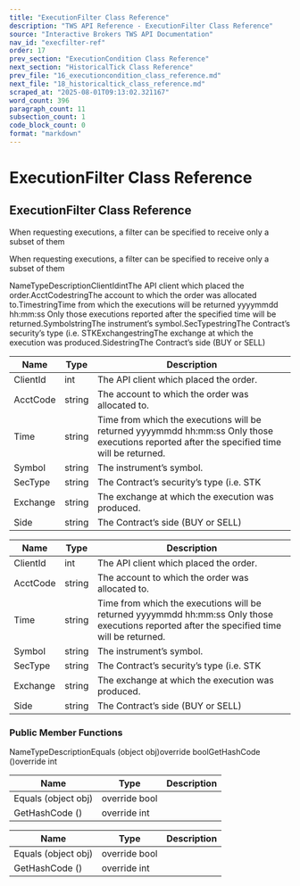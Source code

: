 ```yaml
---
title: "ExecutionFilter Class Reference"
description: "TWS API Reference - ExecutionFilter Class Reference"
source: "Interactive Brokers TWS API Documentation"
nav_id: "execfilter-ref"
order: 17
prev_section: "ExecutionCondition Class Reference"
next_section: "HistoricalTick Class Reference"
prev_file: "16_executioncondition_class_reference.md"
next_file: "18_historicaltick_class_reference.md"
scraped_at: "2025-08-01T09:13:02.321167"
word_count: 396
paragraph_count: 11
subsection_count: 1
code_block_count: 0
format: "markdown"
---
```


# ExecutionFilter Class Reference

## ExecutionFilter Class Reference

When requesting executions, a filter can be specified to receive only a subset of them

When requesting executions, a filter can be specified to receive only a subset of them

NameTypeDescriptionClientIdintThe API client which placed the order.AcctCodestringThe account to which the order was allocated to.TimestringTime from which the executions will be returned yyyymmdd hh:mm:ss Only those executions reported after the specified time will be returned.SymbolstringThe instrument’s symbol.SecTypestringThe Contract’s security’s type (i.e. STKExchangestringThe exchange at which the execution was produced.SidestringThe Contract’s side (BUY or SELL)

| Name | Type | Description |
| --- | --- | --- |
| ClientId | int | The API client which placed the order. |
| AcctCode | string | The account to which the order was allocated to. |
| Time | string | Time from which the executions will be returned yyyymmdd hh:mm:ss Only those executions reported after the specified time will be returned. |
| Symbol | string | The instrument’s symbol. |
| SecType | string | The Contract’s security’s type (i.e. STK |
| Exchange | string | The exchange at which the execution was produced. |
| Side | string | The Contract’s side (BUY or SELL) |

| Name | Type | Description |
| --- | --- | --- |
| ClientId | int | The API client which placed the order. |
| AcctCode | string | The account to which the order was allocated to. |
| Time | string | Time from which the executions will be returned yyyymmdd hh:mm:ss Only those executions reported after the specified time will be returned. |
| Symbol | string | The instrument’s symbol. |
| SecType | string | The Contract’s security’s type (i.e. STK |
| Exchange | string | The exchange at which the execution was produced. |
| Side | string | The Contract’s side (BUY or SELL) |

### Public Member Functions

NameTypeDescriptionEquals (object obj)override boolGetHashCode ()override int

| Name | Type | Description |
| --- | --- | --- |
| Equals (object obj) | override bool |  |
| GetHashCode () | override int |  |

| Name | Type | Description |
| --- | --- | --- |
| Equals (object obj) | override bool |  |
| GetHashCode () | override int |  |